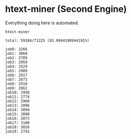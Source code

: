 # htext-miner (Second Engine)

Everything doing here is automated.

```
htext-miner

total: 59184/71225 (83.0944190944191%)

job0: 3266
job1: 3068
job2: 2789
job3: 2959
job4: 3329
job5: 2909
job6: 2917
job7: 2873
job8: 2910
job9: 2661
job10: 2958
job11: 2774
job12: 2960
job13: 2896
job14: 3094
job15: 3080
job16: 2873
job17: 3100
job18: 3026
job19: 2742
```